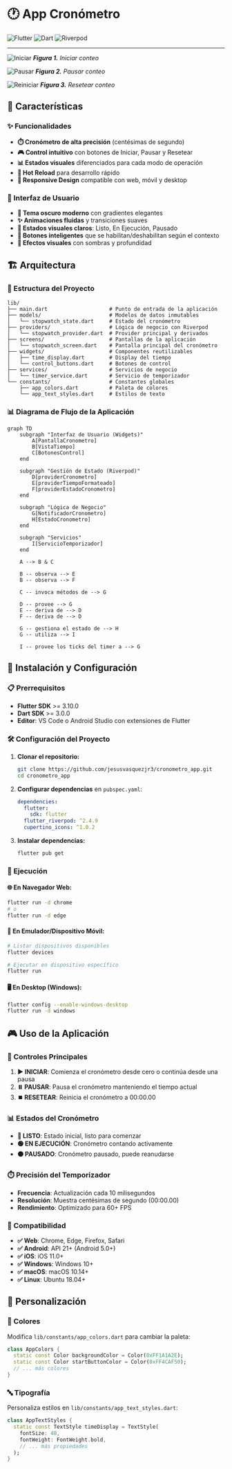 # 🕐 App Cronómetro

![Flutter](https://img.shields.io/badge/Flutter-02569B?style=for-the-badge&logo=flutter&logoColor=white)
![Dart](https://img.shields.io/badge/Dart-0175C2?style=for-the-badge&logo=dart&logoColor=white)
![Riverpod](https://img.shields.io/badge/Riverpod-1976D2?style=for-the-badge&logo=flutter&logoColor=white)

---

![Iniciar](static/Iniciar.gif)
***Figura 1.** Iniciar conteo*

![Pausar](static/Pausar.gif)
***Figura 2.** Pausar conteo*

![Reiniciar](static/Resetear.gif)
***Figura 3.** Resetear conteo*

## 📱 Características

### ✨ Funcionalidades

  - **⏱️ Cronómetro de alta precisión** (centésimas de segundo)
  - **🎮 Control intuitivo** con botones de Iniciar, Pausar y Resetear
  - **📊 Estados visuales** diferenciados para cada modo de operación
  - **🔄 Hot Reload** para desarrollo rápido
  - **📱 Responsive Design** compatible con web, móvil y desktop

### 🎨 Interfaz de Usuario

  - **🌙 Tema oscuro moderno** con gradientes elegantes
  - **✨ Animaciones fluidas** y transiciones suaves
  - **🎯 Estados visuales claros**: Listo, En Ejecución, Pausado
  - **🔘 Botones inteligentes** que se habilitan/deshabilitan según el contexto
  - **💫 Efectos visuales** con sombras y profundidad

## 🏗️ Arquitectura

### 📂 Estructura del Proyecto

```
lib/
├── main.dart                    # Punto de entrada de la aplicación
├── models/                      # Modelos de datos inmutables
│   └── stopwatch_state.dart     # Estado del cronómetro
├── providers/                   # Lógica de negocio con Riverpod
│   └── stopwatch_provider.dart  # Provider principal y derivados
├── screens/                     # Pantallas de la aplicación
│   └── stopwatch_screen.dart    # Pantalla principal del cronómetro
├── widgets/                     # Componentes reutilizables
│   ├── time_display.dart        # Display del tiempo
│   └── control_buttons.dart     # Botones de control
├── services/                    # Servicios de negocio
│   └── timer_service.dart       # Servicio de temporizador
└── constants/                   # Constantes globales
    ├── app_colors.dart          # Paleta de colores
    └── app_text_styles.dart     # Estilos de texto
```

### 📊 Diagrama de Flujo de la Aplicación

```mermaid
graph TD
    subgraph "Interfaz de Usuario (Widgets)"
        A[PantallaCronometro]
        B[VistaTiempo]
        C[BotonesControl]
    end

    subgraph "Gestión de Estado (Riverpod)"
        D[providerCronometro]
        E[providerTiempoFormateado]
        F[providerEstadoCronometro]
    end

    subgraph "Lógica de Negocio"
        G[NotificadorCronometro]
        H[EstadoCronometro]
    end

    subgraph "Servicios"
        I[ServicioTemporizador]
    end

    A --> B & C

    B -- observa --> E
    B -- observa --> F

    C -- invoca métodos de --> G

    D -- provee --> G
    E -- deriva de --> D
    F -- deriva de --> D

    G -- gestiona el estado de --> H
    G -- utiliza --> I

    I -- provee los ticks del timer a --> G
```

## 🚀 Instalación y Configuración

### 📋 Prerrequisitos

  - **Flutter SDK** \>= 3.10.0
  - **Dart SDK** \>= 3.0.0
  - **Editor**: VS Code o Android Studio con extensiones de Flutter

### 🛠️ Configuración del Proyecto

1.  **Clonar el repositorio:**

    ```bash
    git clone https://github.com/jesusvasquezjr3/cronometro_app.git
    cd cronometro_app
    ```

2.  **Configurar dependencias** en `pubspec.yaml`:

    ```yaml
    dependencies:
      flutter:
        sdk: flutter
      flutter_riverpod: ^2.4.9
      cupertino_icons: ^1.0.2
    ```

3.  **Instalar dependencias:**

    ```bash
    flutter pub get
    ```

### 🎯 Ejecución

#### 🌐 En Navegador Web:

```bash
flutter run -d chrome
# o
flutter run -d edge
```

#### 📱 En Emulador/Dispositivo Móvil:

```bash
# Listar dispositivos disponibles
flutter devices

# Ejecutar en dispositivo específico
flutter run
```

#### 🖥️ En Desktop (Windows):

```bash
flutter config --enable-windows-desktop
flutter run -d windows
```

## 🎮 Uso de la Aplicación

### 🎯 Controles Principales

1.  **▶️ INICIAR**: Comienza el cronómetro desde cero o continúa desde una pausa
2.  **⏸️ PAUSAR**: Pausa el cronómetro manteniendo el tiempo actual
3.  **⏹️ RESETEAR**: Reinicia el cronómetro a 00:00.00

### 📊 Estados del Cronómetro

  - **🔵 LISTO**: Estado inicial, listo para comenzar
  - **🟢 EN EJECUCIÓN**: Cronómetro contando activamente
  - **🟠 PAUSADO**: Cronómetro pausado, puede reanudarse

### ⏱️ Precisión del Temporizador

  - **Frecuencia**: Actualización cada 10 milisegundos
  - **Resolución**: Muestra centésimas de segundo (00:00.00)
  - **Rendimiento**: Optimizado para 60+ FPS

### 📱 Compatibilidad

  - **✅ Web**: Chrome, Edge, Firefox, Safari
  - **✅ Android**: API 21+ (Android 5.0+)
  - **✅ iOS**: iOS 11.0+
  - **✅ Windows**: Windows 10+
  - **✅ macOS**: macOS 10.14+
  - **✅ Linux**: Ubuntu 18.04+

## 🎨 Personalización

### 🌈 Colores

Modifica `lib/constants/app_colors.dart` para cambiar la paleta:

```dart
class AppColors {
  static const Color backgroundColor = Color(0xFF1A1A2E);
  static const Color startButtonColor = Color(0xFF4CAF50);
  // ... más colores
}
```

### 🔤 Tipografía

Personaliza estilos en `lib/constants/app_text_styles.dart`:

```dart
class AppTextStyles {
  static const TextStyle timeDisplay = TextStyle(
    fontSize: 48,
    fontWeight: FontWeight.bold,
    // ... más propiedades
  );
}
```
